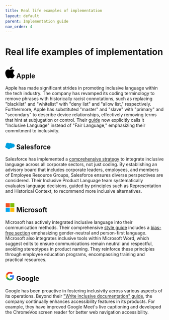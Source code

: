 ```yaml
---
title: Real life examples of implementation
layout: default
parent: Implementation guide
nav_order: 4
---
```

# Real life examples of implementation

 ## <img src="https://raw.githubusercontent.com/majaborgosz/inclusivelanguage/main/images/Apple_logo_black.png" alt="Apple logo" width="30"> Apple 

Apple has made significant strides in promoting inclusive language within the tech industry. The company has revamped its coding terminology to remove phrases with historically racist connotations, such as replacing "blacklist" and "whitelist" with "deny list" and "allow list," respectively. Furthermore, Apple has substituted "master" and "slave" with "primary" and "secondary" to describe device relationships, effectively removing terms that hint at subjugation or control. Their [guide](https://support.apple.com/pl-pl/guide/applestyleguide/apdcb2a65d68/web) now explicitly calls it "Inclusive Language" instead of "Fair Language," emphasizing their commitment to inclusivity.

## <img src="https://raw.githubusercontent.com/majaborgosz/inclusivelanguage/main/images/Salesforce_logo.png" alt="Salesforce logo" width="30"/> Salesforce

Salesforce has implemented a [comprehensive strategy](https://www.salesforce.com/news/stories/how-were-bringing-inclusive-language-to-our-products/) to integrate inclusive language across all corporate sectors, not just coding. By establishing an advisory board that includes corporate leaders, employees, and members of Employee Resource Groups, Salesforce ensures diverse perspectives are considered. Their Inclusive Product Language team systematically evaluates language decisions, guided by principles such as Representation and Historical Context, to recommend more inclusive alternatives.

## <img src="https://raw.githubusercontent.com/majaborgosz/inclusivelanguage/main/images/Microsoft_logo.png" alt="Microsoft logo" width="30"/> Microsoft

Microsoft has actively integrated inclusive language into their communication methods. Their comprehensive [style guide](https://learn.microsoft.com/en-us/style-guide/welcome/) includes a [bias-free section](https://learn.microsoft.com/en-us/style-guide/bias-free-communication) emphasizing gender-neutral and person-first language. Microsoft also integrates inclusive tools within Microsoft Word, which suggest edits to ensure communications remain neutral and respectful, avoiding stereotypes in product naming. They reinforce these principles through employee education programs, encompassing training and practical resources.

## <img src="https://raw.githubusercontent.com/majaborgosz/inclusivelanguage/main/images/Google_logo.png" alt="Google logo" width="30"/> Google

Google has been proactive in fostering inclusivity across various aspects of its operations. Beyond their ["Write inclusive documentation" guide](https://developers.google.com/style/inclusive-documentation), the company continually enhances accessibility features in its products. For example, they have improved Google Meet's live captioning and developed the ChromeVox screen reader for better web navigation accessibility.
